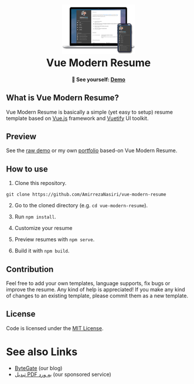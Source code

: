 <h1 align="center">
  <br>
  <a target="_blank" href="https://amirrezanasiri.github.io/vue-modern-resume/">
    <img src="src/assets/logo.png" alt="Markdownify" width="200">
  </a>
  <br>
  Vue Modern Resume
  <br>
</h1>

<h4 align="center">
  🚀 See yourself:
  <a href="https://amirrezanasiri.github.io/vue-modern-resume/">
     Demo
  </a>
</h4>

## What is Vue Modern Resume?
Vue Modern Resume is basically a simple (yet easy to setup) resume template based on <a href="https://vuejs.org/">Vue.js</a> framework and <a href="https://vuetifyjs.com/">Vuetify</a> UI toolkit.

## Preview
See the [raw demo](https://amirrezanasiri.github.io/vue-modern-resume/) or my own [portfolio](https://amirreza.in) based-on Vue Modern Resume.



## How to use

1. Clone this repository.
```
git clone https://github.com/AmirrezaNasiri/vue-modern-resume
```

2. Go to the cloned directory (e.g. `cd vue-modern-resume`).

3. Run `npm install`.

4. Customize your resume

5. Preview resumes with `npm serve`.

6. Build it with `npm build`.

## Contribution
Feel free to add your own templates, language supports, fix bugs or improve the resume. Any kind of help is appreciated! If you make any kind of changes to an existing template, please commit them as a new template.

## License
Code is licensed under the [MIT License](LICENSE).

# See also Links
* [ByteGate](https://bytegate.ir/) (our blog)
* [تبدیل PDF به ورد](http://delix.ir/) (our sponsored service)
